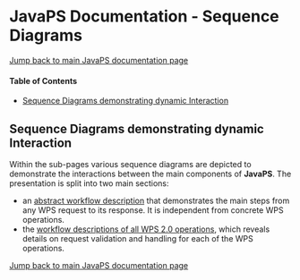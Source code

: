 JavaPS Documentation - Sequence Diagrams
========================================

[Jump back to main JavaPS documentation page](../JavaPS_Documentation.markdown)

#### Table of Contents

<!-- START doctoc generated TOC please keep comment here to allow auto update -->

<!-- DON'T EDIT THIS SECTION, INSTEAD RE-RUN doctoc TO UPDATE -->

<!-- DON'T EDIT THIS SECTION, INSTEAD RE-RUN doctoc TO UPDATE -->

-	[Sequence Diagrams demonstrating dynamic Interaction](#sequence-diagrams-demonstrating-dynamic-interaction)

<!-- END doctoc generated TOC please keep comment here to allow auto update -->

Sequence Diagrams demonstrating dynamic Interaction
---------------------------------------------------

Within the sub-pages various sequence diagrams are depicted to demonstrate the interactions between the main components of **JavaPS**. The presentation is split into two main sections:

-	an [abstract workflow description](./workflow_general/general_workflow.markdown) that demonstrates the main steps from any WPS request to its response. It is independent from concrete WPS operations.
-	the [workflow descriptions of all WPS 2.0 operations](./workflow_general/workflow-of-wps-200-operations), which reveals details on request validation and handling for each of the WPS operations.

[Jump back to main JavaPS documentation page](../JavaPS_Documentation.markdown)
